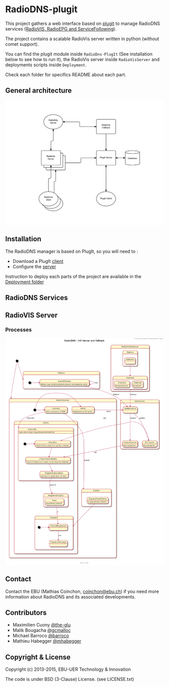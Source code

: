 RadioDNS-plugit
===============

This project gathers a web interface based on [plugit](https://github.com/ebu/plugit) to manage RadioDNS services ([RadioVIS, RadioEPG and ServiceFollowing](http://www.radiodns.org)). 

The project contains a scalable RadioVis server written in python (without comet support).

You can find the plugit module inside `RadioDns-PlugIt` (See installation below to see how to run it), the RadioVis server inside `RadioVisServer` and deployments scripts inside `Deployment`. 

Check each folder for specifics README about each part.


## General architecture

![Image](architecture-radiodns.png?raw=true)


## Installation

The RadioDNS manager is based on PlugIt, so you will need to :

* Download a PlugIt [client](https://github.com/ebu/PlugIt)
* Configure the [server](https://github.com/ebu/radiodns-plugit/tree/develop/RadioDns-PlugIt#config)

Instruction to deploy each parts of the project are available in the [Deployment folder](https://github.com/ebu/radiodns-plugit/tree/develop/Deployment)

## RadioDNS Services

## RadioVIS Server

### Processes

![Image](architecture-radiovis-processes.png?raw=true)

## Contact

Contact the EBU (Mathias Coinchon, coinchon@ebu.ch) if you need more information about RadioDNS and its associated developments.


## Contributors

* Maximilien Cuony [@the-glu](https://github.com/the-glu)
* Malik Bougacha [@gcmalloc](https://github.com/gcmalloc)
* Michael Barroco [@barroco](https://github.com/barroco)
* Mathieu Habegger [@mhabegger](https://github.com/mhabegger)


## Copyright & License

Copyright (c) 2013-2015, EBU-UER Technology & Innovation

The code is under BSD (3-Clause) License. (see LICENSE.txt)